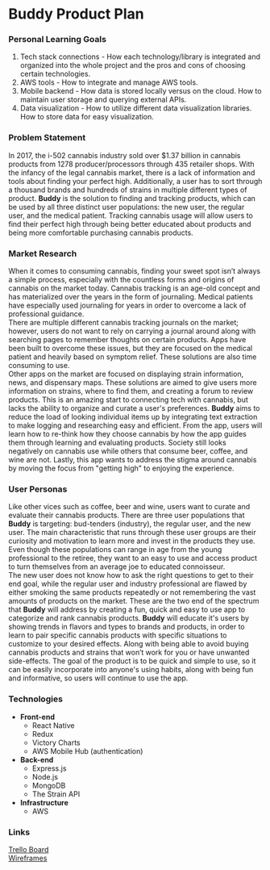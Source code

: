 # Buddy Product Plan  

### Personal Learning Goals  
1. Tech stack connections - How each technology/library is integrated and organized into the whole project and the pros and   cons of choosing certain technologies.  
2. AWS tools - How to integrate and manage AWS tools.  
3. Mobile backend - How data is stored locally versus on the cloud. How to maintain user storage and querying external APIs.  
4. Data visualization - How to utilize different data visualization libraries. How to store data for easy visualization.  


### Problem Statement   
In 2017, the i-502 cannabis industry sold over $1.37 billion in cannabis products from 1278 producer/processors through 435 retailer shops. With the infancy of the legal cannabis market, there is a lack of information and tools about finding your perfect high. Additionally, a user has to sort through a thousand brands and hundreds of strains in multiple different types of product. **Buddy** is the solution to finding and tracking products, which can be used by all three distinct user populations: the new user, the regular user, and the medical patient. Tracking cannabis usage will allow users to find their perfect high through being better educated about products and being more comfortable purchasing cannabis products.  

### Market Research  
When it comes to consuming cannabis, finding your sweet spot isn’t always a simple process, especially with the countless forms and origins of cannabis on the market today. Cannabis tracking is an age-old concept and has materialized over the years in the form of journaling. Medical patients have especially used journaling for years in order to overcome a lack of professional guidance.  
There are multiple different cannabis tracking journals on the market; however, users do not want to rely on carrying a journal around along with searching pages to remember thoughts on certain products. Apps have been built to overcome these issues, but they are focused on the medical patient and heavily based on symptom relief. These solutions are also time consuming to use.  
Other apps on the market are focused on displaying strain information, news, and dispensary maps. These solutions are aimed to give users more information on strains, where to find them, and creating a forum to review products. This is an amazing start to connecting tech with cannabis, but lacks the ability to organize and curate a user's preferences. **Buddy** aims to reduce the load of looking individual items up by integrating text extraction to make logging and researching easy and efficient. From the app, users will learn how to re-think how they choose cannabis by how the app guides them through learning and evaluating products. Society still looks negatively on cannabis use while others that consume beer, coffee, and wine are not. Lastly, this app wants to address the stigma around cannabis by moving the focus from "getting high" to enjoying the experience.  

### User Personas
Like other vices such as coffee, beer and wine, users want to curate and evaluate their cannabis products. There are three user populations that **Buddy** is targeting: bud-tenders (industry), the regular user, and the new user. The main characteristic that runs through these user groups are their curiosity and motivation to learn more and invest in the products they use. Even though these populations can range in age from the young professional to the retiree, they want to an easy to use and access product to turn themselves from an average joe to educated connoisseur.  
The new user does not know how to ask the right questions to get to their end goal, while the regular user and industry professional are flawed by either smoking the same products repeatedly or not remembering the vast amounts of products on the market. These are the two end of the spectrum that **Buddy** will address by creating a fun, quick and easy to use app to categorize and rank cannabis products. **Buddy** will educate it's users by showing trends in flavors and types to brands and products, in order to learn to pair specific cannabis products with specific situations to customize to your desired effects. Along with being able to avoid buying cannabis products and strains that won’t work for you or have unwanted side-effects. The goal of the product is to be quick and simple to use, so it can be easily incorporate into anyone's using habits, along with being fun and informative, so users will continue to use the app.  

### Technologies
* **Front-end**  
  * React Native
  * Redux
  * Victory Charts
  * AWS Mobile Hub (authentication)
* **Back-end**  
  * Express.js
  * Node.js  
  * MongoDB
  * The Strain API
* **Infrastructure**
  * AWS

### Links
[Trello Board](https://trello.com/invite/b/SxJtfRGc/a4b4f1a52d32c17f7840c50e9c6acca6/capstone)  
[Wireframes](https://www.figma.com/file/VZbeiGCK3KjgwUMAbNId76AQ/Buddy)  
